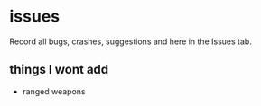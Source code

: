 # issues
Record all bugs, crashes, suggestions and here in the Issues tab.

## things I wont add
- ranged weapons
